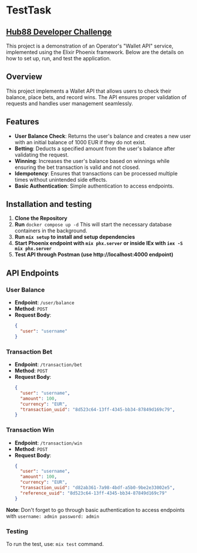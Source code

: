 # TestTask

## [Hub88 Developer Challenge](https://github.com/coingaming/hub88-jnr)

This project is a demonstration of an Operator's "Wallet API" service, implemented using the Elixir Phoenix framework. Below are the details on how to set up, run, and test the application.

## Overview

This project implements a Wallet API that allows users to check their balance, place bets, and record wins. The API ensures proper validation of requests and handles user management seamlessly.

## Features

- **User Balance Check**: Returns the user's balance and creates a new user with an initial balance of 1000 EUR if they do not exist.
- **Betting**: Deducts a specified amount from the user's balance after validating the request.
- **Winning**: Increases the user's balance based on winnings while ensuring the bet transaction is valid and not closed.
- **Idempotency**: Ensures that transactions can be processed multiple times without unintended side effects.
- **Basic Authentication**: Simple authentication to access endpoints.

## Installation and testing

1. **Clone the Repository**
2. **Run** `docker compose up -d` This will start the necessary database containers in the background.
3. **Run `mix setup` to install and setup dependencies**
4. **Start Phoenix endpoint with `mix phx.server` or inside IEx with `iex -S mix phx.server`**
5. **Test API through Postman (use http://localhost:4000 endpoint)**

## API Endpoints

### User Balance

- **Endpoint**: `/user/balance`
- **Method**: `POST`
- **Request Body**:
  ```json
  {
    "user": "username"
  }

### Transaction Bet

- **Endpoint**: `/transaction/bet`
- **Method**: `POST`
- **Request Body**:
  ```json
  {
    "user": "username",
    "amount": 100,
    "currency": "EUR",
    "transaction_uuid": "8d523c64-13ff-4345-bb34-87849d169c79",
  }

### Transaction Win

- **Endpoint**: `/transaction/win`
- **Method**: `POST`
- **Request Body**:
  ```json
  {
    "user": "username",
    "amount": 100,
    "currency": "EUR",
    "transaction_uuid": "d82ab361-7a98-4bdf-a5b0-9be2e33002e5",
    "reference_uuid": "8d523c64-13ff-4345-bb34-87849d169c79"
  }

 **Note**: Don't forget to go through basic authentication to access endpoints with `username: admin password: admin`
  
### Testing
To run the test, use: `mix test` command.
